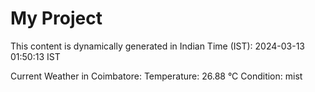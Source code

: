# My Project

This content is dynamically generated in Indian Time (IST): 2024-03-13 01:50:13 IST


Current Weather in Coimbatore:
Temperature: 26.88 °C
Condition: mist
